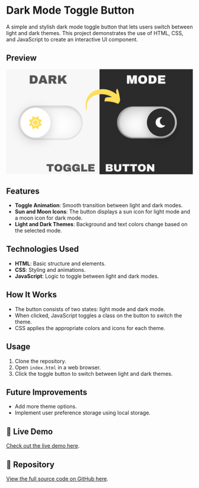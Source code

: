 


# Dark Mode Toggle Button

A simple and stylish dark mode toggle button that lets users switch between light and dark themes. This project demonstrates the use of HTML, CSS, and JavaScript to create an interactive UI component.

## Preview
![Screenshot](Miniatura.png)

## Features

- **Toggle Animation**: Smooth transition between light and dark modes.
- **Sun and Moon Icons**: The button displays a sun icon for light mode and a moon icon for dark mode.
- **Light and Dark Themes**: Background and text colors change based on the selected mode.
  
## Technologies Used

- **HTML**: Basic structure and elements.
- **CSS**: Styling and animations.
- **JavaScript**: Logic to toggle between light and dark modes.

## How It Works

- The button consists of two states: light mode and dark mode.
- When clicked, JavaScript toggles a class on the button to switch the theme.
- CSS applies the appropriate colors and icons for each theme.
  
## Usage

1. Clone the repository.
2. Open `index.html` in a web browser.
3. Click the toggle button to switch between light and dark themes.

## Future Improvements

- Add more theme options.
- Implement user preference storage using local storage.

## 🔗 Live Demo

[Check out the live demo here](https://viveksoni-10.github.io/javascript-code/Dark-Mode-Button-main/).

## 📁 Repository

[View the full source code on GitHub here](Dark-Mode-Button-main).